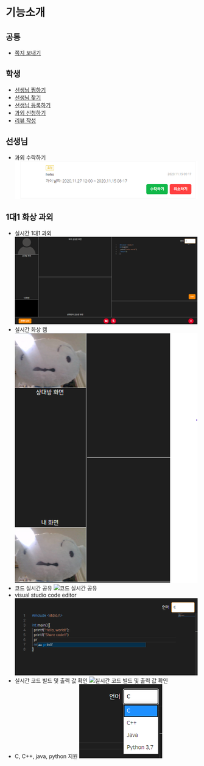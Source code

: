 # 기능소개
## 공통
- [쪽지 보내기](./img/func1_sendMsg.png) <br>

## 학생
- [선생님 찜하기](./img/func2_likeTeacher.png)  <br>
- [선생님 찾기](./img/func2_findTeacher.png) <br>
- [선생님 등록하기](./img/func2_enrollTeacher.png)  <br>
- [과외 신청하기](./img/func2_submit.png) <br>
- [리뷰 작성](./img/func2_writeReview.png) <br>

## 선생님
- 과외 수락하기
![과외 수락하기](./img/func3_okEdu.png) <br>

## 1대1 화상 과외
- 실시간 1대1 과외
![실시간 1대1 과외](./img/func4_realtime.png)  <br>
- 실시간 화상 캠
![실시간 화상 캠](./img/func4_realtimeCam.png)  <br>
- 코드 실시간 공유
![코드 실시간 공유](./img/func4_shareCode.png)  <br>
- visual studio code editor
![visual stduio code editor](./img/func4_vscode.png)  <br>
- 실시간 코드 빌드 및 출력 값 확인
![실시간 코드 빌드 및 출력 값 확인](./img/func4_build.png)  <br>
- C, C++, java, python 지원
![언어 지원](./img/func4_lang.png)  <br>